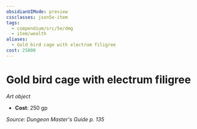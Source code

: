 ```yaml
---
obsidianUIMode: preview
cssclasses: json5e-item
tags:
  - compendium/src/5e/dmg
  - item/wealth
aliases:
  - Gold bird cage with electrum filigree
cost: 25000
---
```

# Gold bird cage with electrum filigree
*Art object*  

- **Cost**: 250 gp

*Source: Dungeon Master's Guide p. 135*
